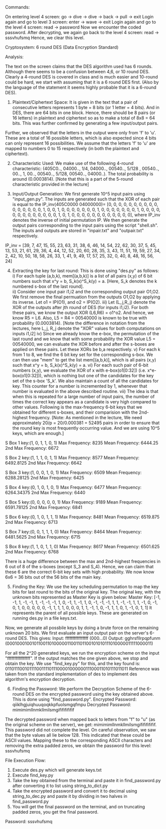 Commands:

On entering level 4 screen:
go -> dive -> dive -> back -> pull -> exit
Login again and go to level 3 screen:
enter -> wave -> exit
Login again and go to the level 4 screen:
read -> password
Now we encounter the coded password.
After decrypting, we again go back to the level 4 screen:
read -> sssvhufsmq
Hence, we clear this level.

Cryptosystem: 6 round DES (Data Encryption Standard)

Analysis:

The text on the screen claims that the DES algorithm used has 6 rounds. Although there seems to be a confusion between 4,6, or 10 round DES. Clearly a 4-round DES is covered in class and is much easier and 10-round could be hard, we start with assuming that it is a 6 round DES first. (Also by the language of the statement it seems highly probable that it is a 6-round DES). 

1. Plaintext/Ciphertext Space: It is given in the text that a pair of consecutive letters represents 1 byte = 8 bits (or 1 letter = 4 bits). And in DES, there are 64 bits in one block. Hence, there should be 8 pairs (or 16 letters) in plaintext and ciphertext so as to make a total of 8x8 = 64 bits. This was further confirmed by generating a few input/output pairs.

Further, we observed that the letters in the output were only from 'f' to 'u'. These are a total of 16 possible letters, which is also expected since 4 bits can only represent 16 possibilities. We assume that the letters 'f' to 'u' are mapped to numbers 0 to 15 respectively (in both the plaintext and ciphertext).

2. Characteristic Used: We make use of the following 4-round characteristic: (405C0.., 04000.., 1/4, 04000.., 00540.., 5/128 , 00540.., 00.., 1, 00.., 00540.., 5/128, 00540.., 04000..). The total probability is around (0.0003814).
[Note that this is a part of the 5-round characteristic provided in the lecture]

3. Input/Output Generation: We first generate 10^5 input pairs using "input_gen.py". The inputs are generated such that the XOR of each pair is equal to the IP_inv(405C0000 04000000)= [0, 0, 0, 0, 0, 0, 0, 0, 0, 0, 0, 0, 0, 0, 0, 0, 1, 0, 0, 1, 0, 0, 0, 0, 0, 0, 0, 1, 0, 0, 0, 0, 0, 0, 0, 1, 0, 0, 0, 0, 0, 0, 0, 0, 0, 0, 0, 0, 0, 1, 0, 1, 0, 0, 0, 0, 0, 0, 0, 0, 0, 0, 0, 0], where IP_inv denotes the inverse of initial permutation IP. We then generate the output pairs corresponding to the input pairs using the script "shell.sh". The inputs and outputs are stored in "inpair.txt" and "outpair.txt" respectively.

IP_inv = [39,  7, 47, 15, 55, 23, 63, 31,
        38,  6, 46, 14, 54, 22, 62, 30,
        37,  5, 45, 13, 53, 21, 61, 29,
        36,  4, 44, 12, 52, 20, 60, 28,
        35,  3, 43, 11, 51, 19, 59, 27,
        34,  2, 42, 10, 50, 18, 58, 26,
        33,  1, 41,  9, 49, 17, 57, 25,
        32,  0, 40,  8, 48, 16, 56, 24]

4. Extracting the key for last round: This is done using "des.py" as follows:
	i) For each tuple (a,b,k), mem[(a,b,k)] is a list of all pairs (x,y) of 6 bit numbers such that x^y = b, S_k(x)^S_k(y) = a. 
[Here, S_k denotes the k numbered s-box of the last round].   
     ii) Consider one input pair i1,i2 and the corresponding output pair O1,O2. We first remove the final permuation from the outputs O1,O2 by applying its inverse. Let o1 = IP(O1), and o2 = IP(O2). 
    iii) Let (L_j,R_j) denote the XOR of the outputs after jth round of DES (for inputs i1,i2). For both these pairs, we know the output XOR (L6,R6) = o1^o2. And hence, we know R5 = L6. Also, L5 = R4 = 00540000 is known to be true with probability (0.0003814). 
[Note the difference in notation from the lectures, here L_j, R_j denote the "XOR" values for both computations on inputs i1,i2]
     iv) Since we already know the e-box, the permutation of the last round and we know that with some probability the XOR value L5 = 00540000, we can evaluate the XOR before and after the s-boxes are applied on these pairs. Let these XORs be b,a respectively.
      v) For each k from 1 to 8, we find the 6 bit key set for the corresponding s-box. We can then use "mem" to get the list mem[(a,b,k)], which is all pairs (x,y) such that x^y = b, S_k(x)^S_k(y) = a.
     vi) For each such pair of 6-bit numbers (x,y), we evaluate the XOR of x with e-box(o1[0:32]) (i.e. x^e-box(o1[0:32])), which is nothing but one of the candidates for the key set of the s-box 'S_k'. We also maintain a count of all the candidates for key. This counter for a number is incremented by 1, whenever that number is evaluated in the above described routine. 
    vii) The idea is that when this is repeated for a large number of input pairs, the number of times the correct key appears as a candidate is very high compared to other values. Following is the max-frequency 6-bit keys that we obtained for different s-boxes, and their comparision with the 2nd-highest frequency.
[Note: As mentioned in the lecture, We need approximately 20/p = 20/0.000381 = 52495 pairs in order to ensure that the round key is most frequently occurring value. And we are using 10^5 keys, which are enough.]

S Box 1 key:(1, 0, 1, 1, 0, 1)
Max Frequency: 8235
Mean Frequency: 6444.25
2nd Max Frequency: 6672

S Box 2 key:(1, 1, 1, 0, 1, 1)
Max Frequency: 8577
Mean Frequency: 6492.8125
2nd Max Frequency: 6642

S Box 3 key:(1, 0, 0, 1, 0, 1)
Max Frequency: 6509
Mean Frequency: 6288.28125
2nd Max Frequency: 6425

S Box 4 key:(0, 1, 0, 1, 0, 1)
Max Frequency: 6477
Mean Frequency: 6264.34375
2nd Max Frequency: 6440

S Box 5 key:(0, 0, 0, 0, 0, 1)
Max Frequency: 9189
Mean Frequency: 6591.78125
2nd Max Frequency: 6841

S Box 6 key:(0, 1, 0, 1, 1, 1)
Max Frequency: 8481
Mean Frequency: 6519.875
2nd Max Frequency: 6713

S Box 7 key:(0, 0, 1, 1, 1, 0)
Max Frequency: 8464
Mean Frequency: 6481.5625
2nd Max Frequency: 6715

S Box 8 key:(1, 1, 0, 1, 1, 0)
Max Frequency: 8617
Mean Frequency: 6501.625
2nd Max Frequency: 6768


There is a huge difference between the max and 2nd-highest frequencies in 6 out of 8 of the s-boxes (except S_3 and S_4). Hence, we can claim that these 6 are the correct 6-bit key sets with high probability. We now know 6x6 = 36 bits out of the 56 bits of the main key. 

5. Finding the Key: We use the key scheduling permutation to map the key bits for last round to the bits of the original key. The  original key, with the unknown bits represented as Master Key is given below:
Master Key:  [-1, -1, 1, -1, -1, 1, -1, -1, -1, 1, 0, -1, 1, -1, 1, 0, -1, -1, -1, 1, 1, -1, -1, 1, 1, -1, 0, -1, 0, 1, 0, 0, 0, 0, 0, -1, 1, 1, 1, 0, 0, 0, 1, 1, -1, 1, 0, -1, 1, 1, 0, 1, -1, 0, 1, 1]
It represents the parent of all possible keys.  These are generated on running des.py in a file keys.txt.

Now, we generate all possbile keys by doing a brute force on the remaining unknown 20 bits. We first evaluate an input output pair on the server's 6-round DES. This gives:
Input: ffffffffffffffff (000...0)
Output: gghrsfllrpqpfunm (000100010010110011010000011001101100101010111010000011111000011)

For all the 2^20 generated keys, we run the encryption scheme on the input "ffffffffffffffff". If the output matches the one given above, we stop and obtain the key. We use "find_key.py" for this, and the key found is: 
01101110010111100111101110000100000011100011010111011011
Reference was taken from the standard implementation of des to implement des algorithm's encryption decryption. 

6. Finding the Password: We perform the Decryption Scheme of the 6-round DES on the encrypted password using the key obtained above. This is done using "find_password.py".
Encrypted Password: qiiklhgjuiqhuuqoqkkpfuolsmgqfmpu
Decrypted Password: mimimimllnmkllmilsmgifififififif

The decrypted password when mapped back to letters from "f" to "u" (as the original scheme on the server), we get: mimimimllnmkllmilsmgifififififif. This password did not complete the level. On careful observation, we saw that the byte values all lie below 128. This indicated that these could be ASCII values. Mapping these to the corresponding ASCII characters and removing the extra padded zeros, we obtain the password for this level: sssvhufsmq

File Execution Flow:

1. Execute des.py which will generate keys.txt
2. Execute find_key.py 
3. Take the key obtained from the terminal and paste it in find_password.py after converting it to list using string_to_dict.py
4. Take the encrypted password and convert it to decimal using string_to_dec.py and paste it by dividing in two halves in find_password.py
5. You will get the final password on the terminal, and on truncating padded zeros, you get the final password.

Password: sssvhufsmq